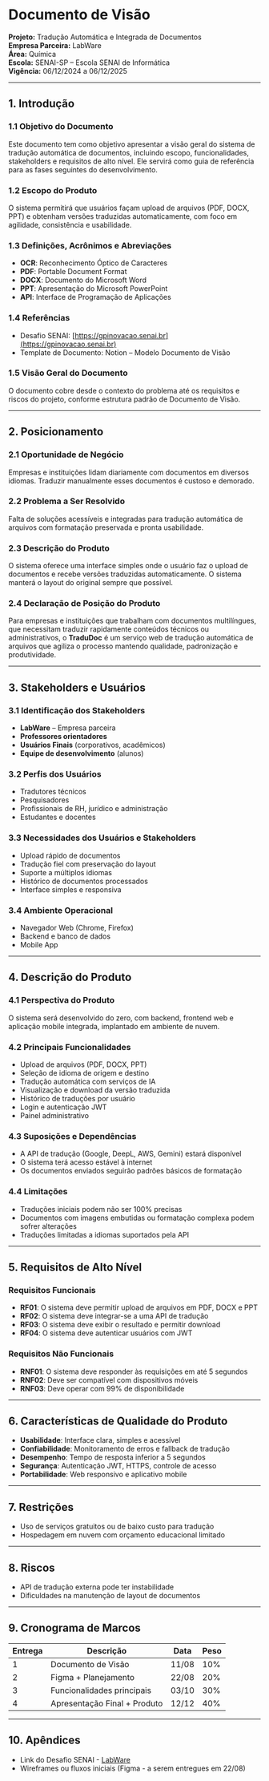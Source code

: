 # Documento de Visão  
**Projeto:** Tradução Automática e Integrada de Documentos  
**Empresa Parceira:** LabWare  
**Área:** Química  
**Escola:** SENAI-SP – Escola SENAI de Informática  
**Vigência:** 06/12/2024 a 06/12/2025  

---

## 1. Introdução

### 1.1 Objetivo do Documento
Este documento tem como objetivo apresentar a visão geral do sistema de tradução automática de documentos, incluindo escopo, funcionalidades, stakeholders e requisitos de alto nível. Ele servirá como guia de referência para as fases seguintes do desenvolvimento.

### 1.2 Escopo do Produto
O sistema permitirá que usuários façam upload de arquivos (PDF, DOCX, PPT) e obtenham versões traduzidas automaticamente, com foco em agilidade, consistência e usabilidade.

### 1.3 Definições, Acrônimos e Abreviações
- **OCR**: Reconhecimento Óptico de Caracteres  
- **PDF**: Portable Document Format  
- **DOCX**: Documento do Microsoft Word  
- **PPT**: Apresentação do Microsoft PowerPoint  
- **API**: Interface de Programação de Aplicações  

### 1.4 Referências
- Desafio SENAI: [https://gpinovacao.senai.br](https://gpinovacao.senai.br)  
- Template de Documento: Notion – Modelo Documento de Visão  

### 1.5 Visão Geral do Documento
O documento cobre desde o contexto do problema até os requisitos e riscos do projeto, conforme estrutura padrão de Documento de Visão.

---

## 2. Posicionamento

### 2.1 Oportunidade de Negócio
Empresas e instituições lidam diariamente com documentos em diversos idiomas. Traduzir manualmente esses documentos é custoso e demorado.

### 2.2 Problema a Ser Resolvido
Falta de soluções acessíveis e integradas para tradução automática de arquivos com formatação preservada e pronta usabilidade.

### 2.3 Descrição do Produto
O sistema oferece uma interface simples onde o usuário faz o upload de documentos e recebe versões traduzidas automaticamente. O sistema manterá o layout do original sempre que possível.

### 2.4 Declaração de Posição do Produto
Para empresas e instituições que trabalham com documentos multilíngues, que necessitam traduzir rapidamente conteúdos técnicos ou administrativos, o **TraduDoc** é um serviço web de tradução automática de arquivos que agiliza o processo mantendo qualidade, padronização e produtividade.

---

## 3. Stakeholders e Usuários

### 3.1 Identificação dos Stakeholders
- **LabWare** – Empresa parceira  
- **Professores orientadores**  
- **Usuários Finais** (corporativos, acadêmicos)  
- **Equipe de desenvolvimento** (alunos)  

### 3.2 Perfis dos Usuários
- Tradutores técnicos  
- Pesquisadores  
- Profissionais de RH, jurídico e administração  
- Estudantes e docentes  

### 3.3 Necessidades dos Usuários e Stakeholders
- Upload rápido de documentos  
- Tradução fiel com preservação do layout  
- Suporte a múltiplos idiomas  
- Histórico de documentos processados  
- Interface simples e responsiva  

### 3.4 Ambiente Operacional
- Navegador Web (Chrome, Firefox)  
- Backend e banco de dados  
- Mobile App

---

## 4. Descrição do Produto

### 4.1 Perspectiva do Produto
O sistema será desenvolvido do zero, com backend, frontend web e aplicação mobile integrada, implantado em ambiente de nuvem.

### 4.2 Principais Funcionalidades
- Upload de arquivos (PDF, DOCX, PPT)  
- Seleção de idioma de origem e destino  
- Tradução automática com serviços de IA  
- Visualização e download da versão traduzida  
- Histórico de traduções por usuário  
- Login e autenticação JWT  
- Painel administrativo  

### 4.3 Suposições e Dependências
- A API de tradução (Google, DeepL, AWS, Gemini) estará disponível  
- O sistema terá acesso estável à internet  
- Os documentos enviados seguirão padrões básicos de formatação  

### 4.4 Limitações
- Traduções iniciais podem não ser 100% precisas  
- Documentos com imagens embutidas ou formatação complexa podem sofrer alterações  
- Traduções limitadas a idiomas suportados pela API  

---

## 5. Requisitos de Alto Nível

### Requisitos Funcionais
- **RF01**: O sistema deve permitir upload de arquivos em PDF, DOCX e PPT  
- **RF02**: O sistema deve integrar-se a uma API de tradução  
- **RF03**: O sistema deve exibir o resultado e permitir download  
- **RF04**: O sistema deve autenticar usuários com JWT  

### Requisitos Não Funcionais
- **RNF01**: O sistema deve responder às requisições em até 5 segundos  
- **RNF02**: Deve ser compatível com dispositivos móveis  
- **RNF03**: Deve operar com 99% de disponibilidade  

---

## 6. Características de Qualidade do Produto
- **Usabilidade**: Interface clara, simples e acessível  
- **Confiabilidade**: Monitoramento de erros e fallback de tradução  
- **Desempenho**: Tempo de resposta inferior a 5 segundos  
- **Segurança**: Autenticação JWT, HTTPS, controle de acesso  
- **Portabilidade**: Web responsivo e aplicativo mobile  

---

## 7. Restrições
- Uso de serviços gratuitos ou de baixo custo para tradução  
- Hospedagem em nuvem com orçamento educacional limitado  

---

## 8. Riscos
- API de tradução externa pode ter instabilidade  
- Dificuldades na manutenção de layout de documentos  

---

## 9. Cronograma de Marcos

| Entrega | Descrição                            | Data     | Peso |
|---------|--------------------------------------|----------|------|
| 1       | Documento de Visão                   | 11/08    | 10%  |
| 2       | Figma + Planejamento                 | 22/08    | 20%  |
| 3       | Funcionalidades principais           | 03/10    | 30%  |
| 4       | Apresentação Final + Produto         | 12/12    | 40%  |

---

## 10. Apêndices
- Link do Desafio SENAI - [LabWare](https://plataforma.gpinovacao.senai.br/plataforma/demandas-da-industria/interna/11121)  
- Wireframes ou fluxos iniciais (Figma - a serem entregues em 22/08)
